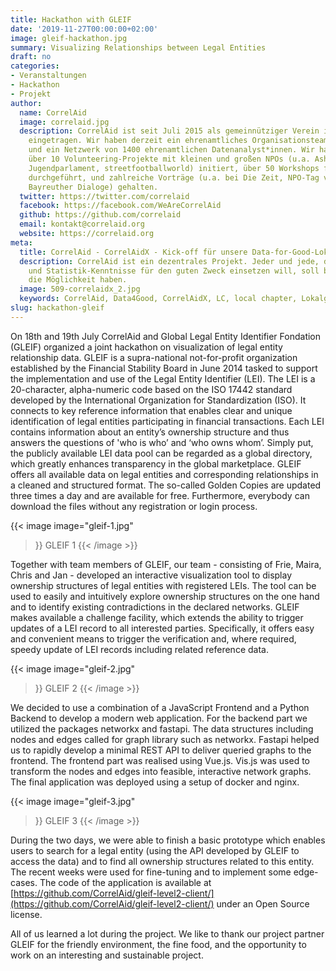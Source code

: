 ```yaml
---
title: Hackathon with GLEIF
date: '2019-11-27T00:00:00+02:00'
image: gleif-hackathon.jpg
summary: Visualizing Relationships between Legal Entities
draft: no
categories:
- Veranstaltungen
- Hackathon
- Projekt
author:
  name: CorrelAid
  image: correlaid.jpg
  description: CorrelAid ist seit Juli 2015 als gemeinnütziger Verein in Konstanz
    eingetragen. Wir haben derzeit ein ehrenamtliches Organisationsteam aus 15 Leuten
    und ein Netzwerk von 1400 ehrenamtlichen Datenanalyst*innen. Wir haben bereits
    über 10 Volunteering-Projekte mit kleinen und großen NPOs (u.a. Ashoka, europäisches
    Jugendparlament, streetfootballworld) initiert, über 50 Workshops für Datenanalyst*innen
    durchgeführt, und zahlreiche Vorträge (u.a. bei Die Zeit, NPO-Tag von Microsoft,
    Bayreuther Dialoge) gehalten.
  twitter: https://twitter.com/correlaid
  facebook: https://facebook.com/WeAreCorrelAid
  github: https://github.com/correlaid
  email: kontakt@correlaid.org
  website: https://correlaid.org
meta:
  title: CorrelAid - CorrelAidX - Kick-off für unsere Data-for-Good-Lokalgruppen
  description: CorrelAid ist ein dezentrales Projekt. Jeder und jede, die ihre Coding-
    und Statistik-Kenntnisse für den guten Zweck einsetzen will, soll bei uns dazu
    die Möglichkeit haben.
  image: 509-correlaidx_2.jpg
  keywords: CorrelAid, Data4Good, CorrelAidX, LC, local chapter, Lokalgruppen
slug: hackathon-gleif
---
```


On 18th and 19th July CorrelAid and Global Legal Entity Identifier Fondation (GLEIF) organized a joint hackathon on visualization of legal entity relationship data. GLEIF is a supra-national not-for-profit organization established by the Financial Stability Board in June 2014 tasked to support the implementation and use of the Legal Entity Identifier (LEI). The LEI is a 20-character, alpha-numeric code based on the ISO 17442 standard developed by the International Organization for Standardization (ISO). It connects to key reference information that enables clear and unique identification of legal entities participating in financial transactions. Each LEI contains information about an entity’s ownership structure and thus answers the questions of 'who is who’ and ‘who owns whom’. Simply put, the publicly available LEI data pool can be regarded as a global directory, which greatly enhances transparency in the global marketplace. GLEIF offers all available data on legal entities and corresponding relationships in a cleaned and structured format. The so-called Golden Copies are updated three times a day and are available for free. Furthermore, everybody can download the files without any registration or login process. 


{{< image 
    image="gleif-1.jpg"
>}}
GLEIF 1
{{< /image >}}

Together with team members of GLEIF, our team - consisting of Frie, Maira, Chris and Jan - developed an interactive visualization tool to display ownership structures of legal entities with registered LEIs. The tool can be used to easily and intuitively explore ownership structures on the one hand and to identify existing contradictions in the declared networks. GLEIF makes available a challenge facility, which extends the ability to trigger updates of a LEI record to all interested parties. Specifically, it offers easy and convenient means to trigger the verification and, where required, speedy update of LEI records including related reference data.

{{< image 
    image="gleif-2.jpg"
>}}
GLEIF 2
{{< /image >}}

We decided to use a combination of a JavaScript Frontend and a Python Backend to develop a modern web application. For the backend part we utilized the packages networkx and fastapi. The data structures including nodes and edges called for graph library such as networkx. Fastapi helped us to rapidly develop a minimal REST API to deliver queried graphs to the frontend. The frontend part was realised using Vue.js. Vis.js was used to transform the nodes and edges into feasible, interactive network graphs. The final application was deployed using a setup of docker and nginx.

{{< image 
    image="gleif-3.jpg"
>}}
GLEIF 3
{{< /image >}}

During the two days, we were able to finish a basic prototype which enables users to search for a legal entity (using the API developed by GLEIF to access the data) and to find all ownership structures related to this entity. The recent weeks were used for fine-tuning and to implement some edge-cases. The code of the application is available at [https://github.com/CorrelAid/gleif-level2-client/](https://github.com/CorrelAid/gleif-level2-client/) under an Open Source license.

All of us learned a lot during the project. We like to thank our project partner GLEIF for the friendly environment, the fine food, and the opportunity to work on an interesting and sustainable project.


